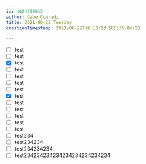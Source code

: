 ```yaml
---
id: 1624392613
author: Gabe Conradi
title: 2021-06-22 Tuesday
creationTimestamp: 2021-06-22T16:10:13.585535-04:00

---
```


- [ ] test
- [ ] test
- [x] test
- [ ] test
- [ ] test
- [ ] test
- [ ] test
- [x] test
- [ ] test
- [ ] test
- [ ] test
- [ ] test
- [ ] test
- [ ] test234
- [ ] test234234
- [ ] test234234234
- [ ] test234234234234234234234234234
